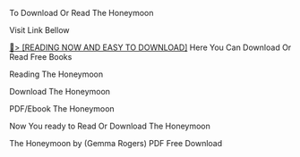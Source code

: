 To Download Or Read The Honeymoon

Visit Link Bellow

<a href="https://uk.ebookarea.xyz/?book=B0CTHQZFRC">📖&gt; [READING NOW AND EASY TO DOWNLOAD]</a>
Here You Can Download Or Read Free Books

Reading The Honeymoon

Download The Honeymoon

PDF/Ebook The Honeymoon

Now You ready to Read Or Download The Honeymoon

The Honeymoon by (Gemma Rogers) PDF Free Download
